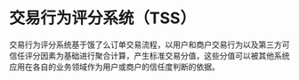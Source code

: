 # 交易行为评分系统（TSS）

交易行为评分系统基于饿了么订单交易流程，以用户和商户交易行为以及第三方可信任评分因素为基础进行聚合计算，产生标准交易分值，这些分值可以被其他系统应用在各自的业务领域作为用户或商户的信任度判断的依据。 

